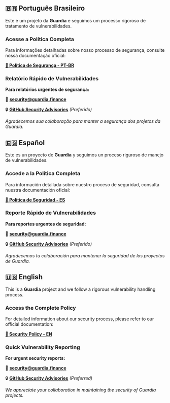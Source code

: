 ## 🇧🇷 **Português Brasileiro**

Este é um projeto da **Guardia** e seguimos um processo rigoroso de tratamento de vulnerabilidades.

### Acesse a Política Completa

Para informações detalhadas sobre nosso processo de segurança, consulte nossa documentação oficial:

**[📖 Política de Segurança - PT-BR](https://docs.guardia.finance/community/SECURITY)**

### Relatório Rápido de Vulnerabilidades

**Para relatórios urgentes de segurança:**

📧 **security@guardia.finance**

🔒 **[GitHub Security Advisories](https://github.com/guardiafinance/.github/security)** *(Preferido)*


*Agradecemos sua colaboração para manter a segurança dos projetos da Guardia.*

## 🇪🇸 **Español**

Este es un proyecto de **Guardia** y seguimos un proceso riguroso de manejo de vulnerabilidades.

### Accede a la Política Completa

Para información detallada sobre nuestro proceso de seguridad, consulta nuestra documentación oficial:

**[📖 Política de Seguridad - ES](https://docs.guardia.finance/es/community/SECURITY)**

### Reporte Rápido de Vulnerabilidades

**Para reportes urgentes de seguridad:**

📧 **security@guardia.finance**

🔒 **[GitHub Security Advisories](https://github.com/guardiafinance/.github/security)** *(Preferido)*

*Agradecemos tu colaboración para mantener la seguridad de los proyectos de Guardia.*

## 🇺🇸 **English**

This is a **Guardia** project and we follow a rigorous vulnerability handling process.

### Access the Complete Policy

For detailed information about our security process, please refer to our official documentation:

**[📖 Security Policy - EN](https://docs.guardia.finance/en/community/SECURITY)**

### Quick Vulnerability Reporting

**For urgent security reports:**

📧 **security@guardia.finance**

🔒 **[GitHub Security Advisories](https://github.com/guardiafinance/.github/security)** *(Preferred)*


*We appreciate your collaboration in maintaining the security of Guardia projects.*
